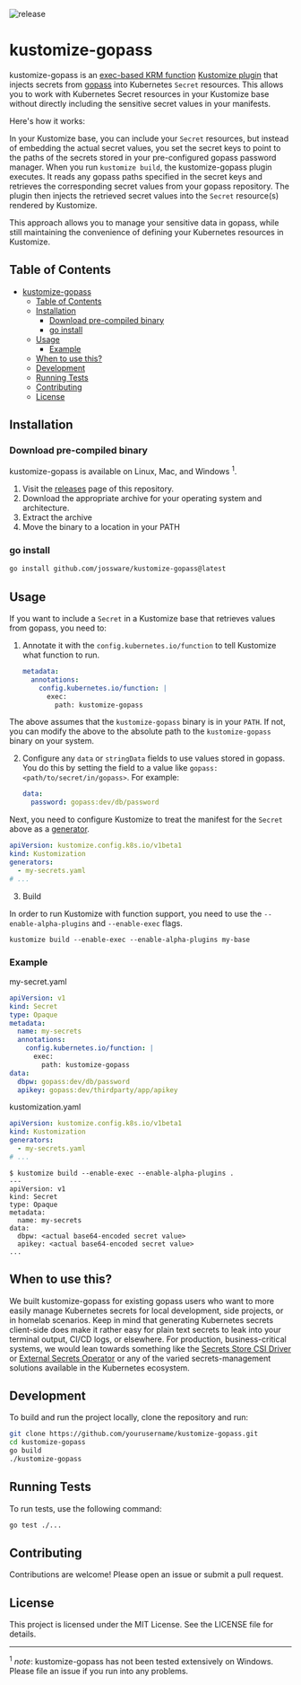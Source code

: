 ![release](https://github.com/jossware/kustomize-gopass/actions/workflows/release.yml/badge.svg)

# kustomize-gopass

kustomize-gopass is an [exec-based KRM function](https://kubectl.docs.kubernetes.io/guides/extending_kustomize/exec_krm_functions/) [Kustomize plugin](https://kubectl.docs.kubernetes.io/guides/extending_kustomize/) that injects secrets from [gopass](https://www.gopass.pw/) into Kubernetes `Secret` resources. This allows you to work with Kubernetes Secret resources in your Kustomize base without directly including the sensitive secret values in your manifests.

Here's how it works:

In your Kustomize base, you can include your `Secret` resources, but instead of embedding the actual secret values, you set the secret keys to point to the paths of the secrets stored in your pre-configured gopass password manager. When you run `kustomize build`, the kustomize-gopass plugin executes. It reads any gopass paths specified in the secret keys and retrieves the corresponding secret values from your gopass repository. The plugin then injects the retrieved secret values into the `Secret` resource(s) rendered by Kustomize.

This approach allows you to manage your sensitive data in gopass, while still maintaining the convenience of defining your Kubernetes resources in Kustomize.

## Table of Contents

- [kustomize-gopass](#kustomize-gopass)
    - [Table of Contents](#table-of-contents)
    - [Installation](#installation)
        - [Download pre-compiled binary](#download-pre-compiled-binary)
        - [go install](#go-install)
    - [Usage](#usage)
        - [Example](#example)
    - [When to use this?](#when-to-use-this)
    - [Development](#development)
    - [Running Tests](#running-tests)
    - [Contributing](#contributing)
    - [License](#license)

## Installation

### Download pre-compiled binary

kustomize-gopass is available on Linux, Mac, and Windows <sup>1</sup>.

1. Visit the [releases](https://github.com/jossware/kustomize-gopass/releases) page of this repository.
2. Download the appropriate archive for your operating system and architecture.
3. Extract the archive
4. Move the binary to a location in your PATH

### go install

```sh
go install github.com/jossware/kustomize-gopass@latest
```

## Usage

If you want to include a `Secret` in a Kustomize base that retrieves values from gopass, you need to:

1. Annotate it with the `config.kubernetes.io/function` to tell Kustomize what function to run.

    ``` yaml
    metadata:
      annotations:
        config.kubernetes.io/function: |
          exec:
            path: kustomize-gopass
    ```

The above assumes that the `kustomize-gopass` binary is in your `PATH`. If not, you can modify the above to the absolute path to the `kustomize-gopass` binary on your system.

2. Configure any `data` or `stringData` fields to use values stored in gopass. You do this by setting the field to a value like `gopass:<path/to/secret/in/gopass>`. For example:

    ``` yaml
    data:
      password: gopass:dev/db/password
    ```

Next, you need to configure Kustomize to treat the manifest for the `Secret` above as a [generator](https://kubectl.docs.kubernetes.io/guides/extending_kustomize/#specification-in-kustomizationyaml).

``` yaml
apiVersion: kustomize.config.k8s.io/v1beta1
kind: Kustomization
generators:
  - my-secrets.yaml
# ...
```

3. Build

In order to run Kustomize with function support, you need to use the `--enable-alpha-plugins` and `--enable-exec` flags.

``` shell
kustomize build --enable-exec --enable-alpha-plugins my-base
```

### Example

my-secret.yaml

``` yaml
apiVersion: v1
kind: Secret
type: Opaque
metadata:
  name: my-secrets
  annotations:
    config.kubernetes.io/function: |
      exec:
        path: kustomize-gopass
data:
  dbpw: gopass:dev/db/password
  apikey: gopass:dev/thirdparty/app/apikey
```

kustomization.yaml

``` yaml
apiVersion: kustomize.config.k8s.io/v1beta1
kind: Kustomization
generators:
  - my-secrets.yaml
# ...
```

``` shell
$ kustomize build --enable-exec --enable-alpha-plugins .
---
apiVersion: v1
kind: Secret
type: Opaque
metadata:
  name: my-secrets
data:
  dbpw: <actual base64-encoded secret value>
  apikey: <actual base64-encoded secret value>
...
```

## When to use this?

We built kustomize-gopass for existing gopass users who want to more easily manage Kubernetes secrets for local development, side projects, or in homelab scenarios. Keep in mind that generating Kubernetes secrets client-side does make it rather easy for plain text secrets to leak into your terminal output, CI/CD logs, or elsewhere. For production, business-critical systems, we would lean towards something like the [Secrets Store CSI Driver](https://secrets-store-csi-driver.sigs.k8s.io/) or [External Secrets Operator](https://external-secrets.io/latest/) or any of the varied secrets-management solutions available in the Kubernetes ecosystem. 

## Development

To build and run the project locally, clone the repository and run:

```sh
git clone https://github.com/yourusername/kustomize-gopass.git
cd kustomize-gopass
go build
./kustomize-gopass
```

## Running Tests

To run tests, use the following command:

```sh
go test ./...
```

## Contributing

Contributions are welcome! Please open an issue or submit a pull request.

## License

This project is licensed under the MIT License. See the LICENSE file for details.

---

<sup>1</sup> _note_: kustomize-gopass has not been tested extensively on Windows. Please file an issue if you run into any problems.

